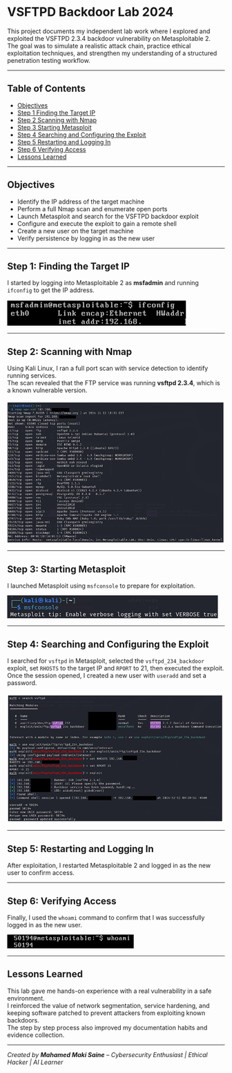 # VSFTPD Backdoor Lab 2024

This project documents my independent lab work where I explored and exploited the VSFTPD 2.3.4 backdoor vulnerability on Metasploitable 2.  
The goal was to simulate a realistic attack chain, practice ethical exploitation techniques, and strengthen my understanding of a structured penetration testing workflow.

---

## Table of Contents

- [Objectives](#objectives)
- [Step 1 Finding the Target IP](#step-1-finding-the-target-ip)
- [Step 2 Scanning with Nmap](#step-2-scanning-with-nmap)
- [Step 3 Starting Metasploit](#step-3-starting-metasploit)
- [Step 4 Searching and Configuring the Exploit](#step-4-searching-and-configuring-the-exploit)
- [Step 5 Restarting and Logging In](#step-5-restarting-and-logging-in)
- [Step 6 Verifying Access](#step-6-verifying-access)
- [Lessons Learned](#lessons-learned)

---

## Objectives

- Identify the IP address of the target machine  
- Perform a full Nmap scan and enumerate open ports  
- Launch Metasploit and search for the VSFTPD backdoor exploit  
- Configure and execute the exploit to gain a remote shell  
- Create a new user on the target machine  
- Verify persistence by logging in as the new user  

---

## Step 1: Finding the Target IP

I started by logging into Metasploitable 2 as **msfadmin** and running `ifconfig` to get the IP address.

![Metasploitable IP](screenshots/ifconfig_metasploitable_ip.png)

---

## Step 2: Scanning with Nmap

Using Kali Linux, I ran a full port scan with service detection to identify running services.  
The scan revealed that the FTP service was running **vsftpd 2.3.4**, which is a known vulnerable version.

![Nmap Scan Results](screenshots/nmap_scan_results.png)

---

## Step 3: Starting Metasploit

I launched Metasploit using `msfconsole` to prepare for exploitation.

![Metasploit Console](screenshots/start_msfconsole.png)

---

## Step 4: Searching and Configuring the Exploit

I searched for `vsftpd` in Metasploit, selected the `vsftpd_234_backdoor` exploit, set `RHOSTS` to the target IP and `RPORT` to 21, then executed the exploit.  
Once the session opened, I created a new user with `useradd` and set a password.

![VSFTPD Exploit Execution](screenshots/exploit_vsftpd_backdoor.png)

---

## Step 5: Restarting and Logging In

After exploitation, I restarted Metasploitable 2 and logged in as the new user to confirm access.

---

## Step 6: Verifying Access

Finally, I used the `whoami` command to confirm that I was successfully logged in as the new user.

![Whoami Result](screenshots/whoami_verification.png)

---

## Lessons Learned

This lab gave me hands-on experience with a real vulnerability in a safe environment.  
I reinforced the value of network segmentation, service hardening, and keeping software patched to prevent attackers from exploiting known backdoors.  
The step by step process also improved my documentation habits and evidence collection.

---

*Created by **Mahamed Maki Saine** – Cybersecurity Enthusiast | Ethical Hacker | AI Learner*

